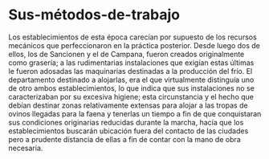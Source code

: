 # Sus-métodos-de-trabajo
Los establecimientos de esta época carecían por supuesto de los recursos mecánicos que perfeccionaron en la práctica posterior. Desde luego dos de ellos, los de Sancionen y el de Campana, fueron creados originalmente como grasería; a las rudimentarias instalaciones que exigían estas últimas le fueron adosadas las maquinarias destinadas a la producción del frío. El departamento destinado a alojarlas, era el que virtualmente distinguía uno de otro ambos establecimientos, lo que indica que sus instalaciones no se caracterizaban por su excesiva higiene; esta circunstancia y el hecho que debían destinar zonas relativamente extensas para alojar a las tropas de ovinos llegadas para la faena y tenerlas un tiempo a fin de que conquistaran sus condiciones originarias reducidas durante la marcha, hacía que los establecimientos buscarán ubicación fuera del contacto de las ciudades pero a prudente distancia de ellas a fin de contar con la mano de obra necesaria.

